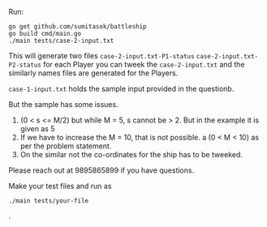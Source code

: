 Run:

```
go get github.com/sumitasok/battleship
go build cmd/main.go
./main tests/case-2-input.txt
```

This will generate two files `case-2-input.txt-P1-status` `case-2-input.txt-P2-status` for each Player
you can tweek the `case-2-input.txt` and the similarly names files are generated for the Players.

`case-1-input.txt` holds the sample input provided in the questionb.

But the sample has some issues.

 1. (0 < s <= M/2) but while M = 5, s cannot be > 2. But in the example it is given as 5
 2. If we have to increase the M = 10, that is not possible. a (0 < M < 10) as per the problem statement.
 3. On the similar not the co-ordinates for the ship has to be tweeked.

 Please reach out at 9895865899 if you have questions.

 Make your test files and run as

 ```
 ./main tests/your-file
 ```


.